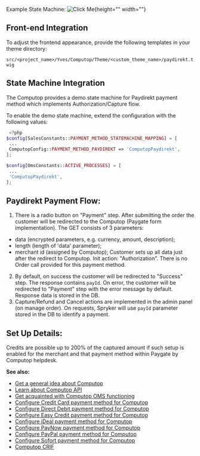 Example State Machine:
![Click Me](https://cdn.document360.io/9fafa0d5-d76f-40c5-8b02-ab9515d3e879/Images/Documentation/computop-paydirekt-flow-example.png){height="" width=""}

## Front-end Integration
To adjust the frontend appearance, provide the following templates in your theme directory:

`src/<project_name>/Yves/Computop/Theme/<custom_theme_name>/paydirekt.twig`

## State Machine Integration
The Computop provides a demo state machine for Paydirekt payment method which implements Authorization/Capture flow.

To enable the demo state machine, extend the configuration with the following values:

```php
 <?php
$config[SalesConstants::PAYMENT_METHOD_STATEMACHINE_MAPPING] = [
 ...
 ComputopConfig::PAYMENT_METHOD_PAYDIREKT => 'ComputopPaydirekt',
];

$config[OmsConstants::ACTIVE_PROCESSES] = [
 ...
 'ComputopPaydirekt',
];
```

## Paydirekt Payment Flow:

1. There is a radio button on "Payment" step.
 After submitting the order the customer will be redirected to the Computop (Paygate form implementation). The GET consists of 3 parameters:
  - data (encrypted parameters, e.g. currency, amount, description);
  - length (length of 'data' parameter);
  - merchant id (assigned by Computop);
Customer sets up all data just after the redirect to Computop.
Init action: "Authorization". There is no Order call provided for this payment method.
2. By default, on success the customer  will be redirected to "Success" step. The response contains `payId`. On error, the customer  will be redirected to "Payment" step with the error message by default. Response data is stored in the DB.
3. Capture/Refund and Cancel actions are implemented in the admin panel (on manage order). On requests, Spryker will use `payId` parameter stored in the DB to identify a payment.

## Set Up Details:

 Credits are possible up to 200% of the captured amount if such setup is enabled for the merchant and that payment method within Paygate by Computop helpdesk.

**See also:**

* [Get a general idea about Computop](computop.htm)
* [Learn about Computop API](computop-api-details.htm)
* [Get acquainted with Computop OMS functioning](computop-oms-details.htm)
* [Configure Credit Card payment method for Computop](computop-credit-card.htm)
* [Configure Direct Debit payment method for Computop](computop-direct-debit.htm)
* [Configure Easy Credit payment method for Computop](computop-easy-credit.htm)
* [Configure iDeal payment method for Computop](computop-ideal.htm)
* [Configure PayNow payment method for Computop](computop-paynow.htm)
* [Configure PayPal payment method for Computop](computop-paypal.htm)
* [Configure Sofort payment method for Computop](computop-sofort.htm)
* [Computop CRIF](computop-crif.htm)

